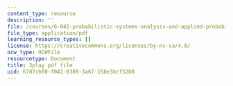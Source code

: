 ```yaml
---
content_type: resource
description: ''
file: /courses/6-041-probabilistic-systems-analysis-and-applied-probability-fall-2010/67d7cbf0f04183893a67158e3bcf52b0_rYefUsYuEp0.pdf
file_type: application/pdf
learning_resource_types: []
license: https://creativecommons.org/licenses/by-nc-sa/4.0/
ocw_type: OCWFile
resourcetype: Document
title: 3play pdf file
uid: 67d7cbf0-f041-8389-3a67-158e3bcf52b0
---
```

